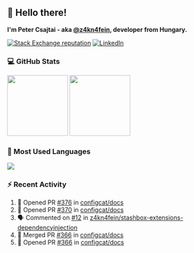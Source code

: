 ## 👋 Hello there!

**I'm Peter Csajtai - aka [@z4kn4fein](https://github.com/z4kn4fein), developer from Hungary.**

[![Stack Exchange reputation](https://img.shields.io/stackexchange/stackoverflow/r/8700582?color=orange&label=reputation&logo=stackoverflow&style=for-the-badge)](https://stackoverflow.com/users/8700582)
[![LinkedIn](https://img.shields.io/badge/linkedin-%230077B5.svg?style=for-the-badge&logo=linkedin&logoColor=white)](https://www.linkedin.com/in/csajtai-p%C3%A9ter-45395341/)

### 💻 GitHub Stats

<div>
  <img height="140px" src="https://github-readme-stats-pcsajtai.vercel.app/api?username=z4kn4fein&show_icons=true&hide_border=true&count_private=true&custom_title=Stats&theme=dracula&line_height=24&hide_title=true">
  <img height="140px" src="https://streak-stats.demolab.com?user=z4kn4fein&theme=dracula&hide_border=true">
  
</div>

### :toolbox: Most Used Languages

<img src="https://github-readme-stats-pcsajtai.vercel.app/api/top-langs/?username=z4kn4fein&theme=dracula&hide_border=true&layout=compact&langs_count=8&hide_title=true">

### :zap: Recent Activity

<!--START_SECTION:activity-->
1. 💪 Opened PR [#376](https://github.com/configcat/docs/pull/376) in [configcat/docs](https://github.com/configcat/docs)
2. 💪 Opened PR [#370](https://github.com/configcat/docs/pull/370) in [configcat/docs](https://github.com/configcat/docs)
3. 🗣 Commented on [#12](https://github.com/z4kn4fein/stashbox-extensions-dependencyinjection/issues/12#issuecomment-1927159626) in [z4kn4fein/stashbox-extensions-dependencyinjection](https://github.com/z4kn4fein/stashbox-extensions-dependencyinjection)
4. 🎉 Merged PR [#366](https://github.com/configcat/docs/pull/366) in [configcat/docs](https://github.com/configcat/docs)
5. 💪 Opened PR [#366](https://github.com/configcat/docs/pull/366) in [configcat/docs](https://github.com/configcat/docs)
<!--END_SECTION:activity-->
